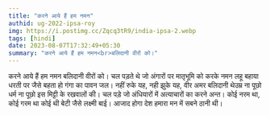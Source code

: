 ```yaml
---
title: "करने आये हैं हम नमन"
authid: ug-2022-ipsa-roy
img: https://i.postimg.cc/Zqcq3tR9/india-ipsa-2.webp
tags: [hindi]
date: 2023-08-07T17:32:49+05:30
summary: "करने आये हैं हम नमन<br>बलिदानी वीरों को।"
---
```


करने आये हैं हम नमन
बलिदानी वीरों को।
चल पड़ते थे जो अंगारों पर
मातृभूमि को करके नमन
लहू बहाया धरती पर
जैसे बहता हो गंगा का पावन जल।
नहीं रुके यह, नही झुके यह,
वीर अमर बलिदानी थेउम्र ना पूछो
धर्म ना पूछो
इस मिट्टी के रखवालों की।
चल पड़े जो अंधियारों में
अत्याचारों का करने अन्त।
कोई नरम था, कोई गरम था
कोई थी बेटी जैसे लक्ष्मी बाई।
आजाद होगा देश हमारा
मन में सबने ठानी थी।
